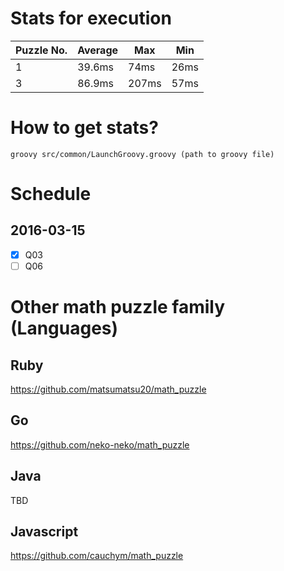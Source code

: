 # Stats for execution
|Puzzle No.|Average|Max |Min |
|----------|-------|----|----|
|1         |39.6ms |74ms|26ms|
|3         |86.9ms |207ms|57ms|

# How to get stats?
`groovy src/common/LaunchGroovy.groovy (path to groovy file)`

# Schedule
## 2016-03-15
 - [x] Q03
 - [ ] Q06

# Other math puzzle family (Languages)
## Ruby
https://github.com/matsumatsu20/math_puzzle
## Go
https://github.com/neko-neko/math_puzzle
## Java
TBD
## Javascript
https://github.com/cauchym/math_puzzle